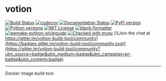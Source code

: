# votion

[![Build Status](https://travis-ci.org/weastur/votion.svg?branch=master)](https://travis-ci.org/weastur/votion)
[![codecov](https://codecov.io/gh/weastur/votion/branch/master/graph/badge.svg)](https://codecov.io/gh/weastur/votion)
[![Documentation Status](https://readthedocs.org/projects/votion/badge/?version=latest)](https://votion.readthedocs.io/en/latest/?badge=latest)
[![PyPi version](https://img.shields.io/pypi/v/votion.svg)](https://pypi.org/project/votion/)
[![Python versions](https://img.shields.io/pypi/pyversions/votion)](https://pypi.org/project/votion/)
[![MIT License](https://img.shields.io/github/license/weastur/votion)](https://github.com/weastur/votion/blob/master/LICENSE)
[![black-formatter](https://img.shields.io/badge/code%20style-black-000000.svg)](https://github.com/psf/black)
[![wemake-python-styleguide](https://img.shields.io/badge/style-wemake-000000.svg)](https://github.com/wemake-services/wemake-python-styleguide)
[![Checked with mypy](http://www.mypy-lang.org/static/mypy_badge.svg)](http://mypy-lang.org/) [![Join the chat at https://gitter.im/votion-build-tool/community](https://badges.gitter.im/votion-build-tool/community.svg)](https://gitter.im/votion-build-tool/community?utm_source=badge&utm_medium=badge&utm_campaign=pr-badge&utm_content=badge)

---

Docker image build tool
